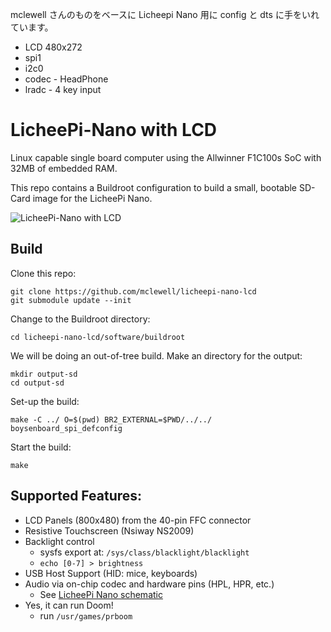 mclewell さんのものをベースに Licheepi Nano 用に config と dts に手をいれています。

* LCD 480x272 
* spi1
* i2c0
* codec - HeadPhone 
* lradc - 4 key input

# LicheePi-Nano with LCD
Linux capable single board computer using the Allwinner F1C100s SoC
with 32MB of embedded RAM. 

This repo contains a Buildroot configuration to build a small, bootable
SD-Card image for the LicheePi Nano.

![LicheePi-Nano with LCD](docs/licheepi_nano_lcd.jpg)

## Build

Clone this repo:
```
git clone https://github.com/mclewell/licheepi-nano-lcd
git submodule update --init
```
Change to the Buildroot directory:
```
cd licheepi-nano-lcd/software/buildroot
```
We will be doing an out-of-tree build. Make an directory for the output:
```
mkdir output-sd
cd output-sd
```
Set-up the build:
```
make -C ../ O=$(pwd) BR2_EXTERNAL=$PWD/../../ boysenboard_spi_defconfig
```
Start the build:
```
make
```

## Supported Features:
- LCD Panels (800x480) from the 40-pin FFC connector
- Resistive Touchscreen (Nsiway NS2009)
- Backlight control
	- sysfs export at: ```/sys/class/blacklight/blacklight```
	- ```echo [0-7] > brightness```
- USB Host Support (HID: mice, keyboards)
- Audio via on-chip codec and hardware pins (HPL, HPR, etc.)
	- See [LicheePi Nano schematic](docs/licheepi_nano_sch.pdf)
- Yes, it can run Doom!
	- run ```/usr/games/prboom```

